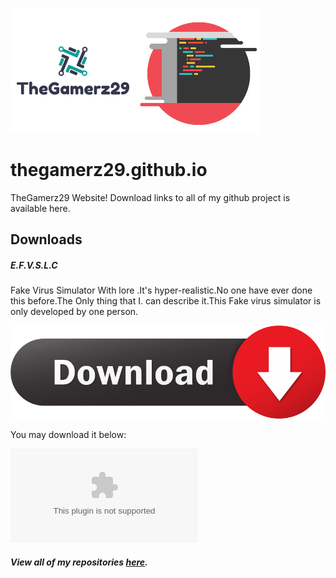 ![logo](https://github.com/TheGamerz29/thegamerz29.github.io/raw/images/Logo.png)![code](https://github.com/TheGamerz29/thegamerz29.github.io/raw/images/CODE.png)
# thegamerz29.github.io
TheGamerz29 Website!
Download links to all of my github project is available here.

## Downloads
##### E.F.V.S.L.C
Fake Virus Simulator With lore .It's hyper-realistic.No one have ever done this before.The Only thing that I. can describe it.This Fake virus simulator is only developed by one person.

![download](https://github.com/TheGamerz29/thegamerz29.github.io/raw/images/downloadbutton.png)

You may download it below:

![E.F.V.S.L.C](https://github.com/TheGamerz29/E.F.V.S.L.C-Fake-Virus-Simulator/releases/download/V1.0X/E.F.V.S.F.C.PROJECT.-.exe)
#### *View all of my repositories [here](https://github.com/TheGamerz29).*

